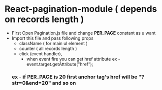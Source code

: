 # React-pagination-module ( depends on records length )

* First Open Pagination.js file and change <b>PER_PAGE</b> constant as u want
* Import this file and pass following props
  * className ( for main ul element )
  * counter ( all records length )
  * click (event handler),
    * when event fire you can get href attribute ex - event.target.getAttribute("href");
  ### ex - if PER_PAGE is 20 first anchor tag's href will be "?str=0&end=20" and so on </b>
